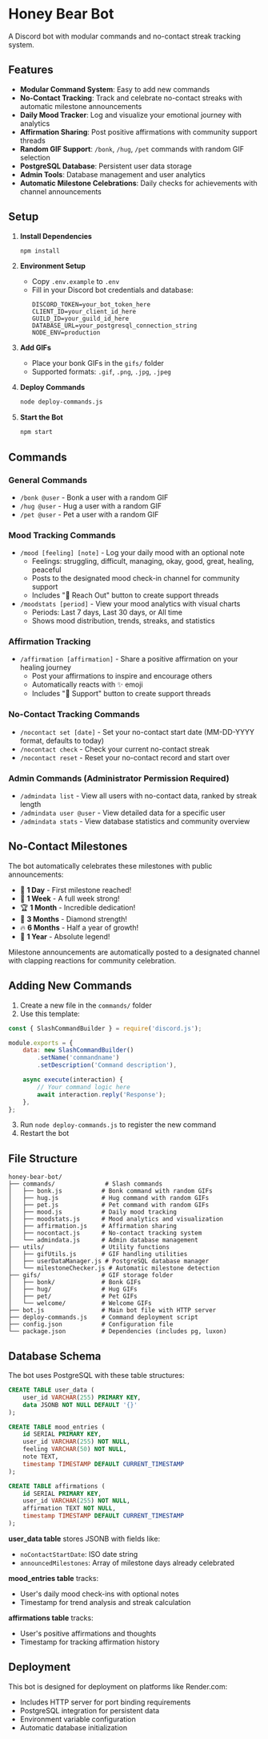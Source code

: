 # Honey Bear Bot

A Discord bot with modular commands and no-contact streak tracking system.

## Features

- **Modular Command System**: Easy to add new commands
- **No-Contact Tracking**: Track and celebrate no-contact streaks with automatic milestone announcements
- **Daily Mood Tracker**: Log and visualize your emotional journey with analytics
- **Affirmation Sharing**: Post positive affirmations with community support threads
- **Random GIF Support**: `/bonk`, `/hug`, `/pet` commands with random GIF selection
- **PostgreSQL Database**: Persistent user data storage
- **Admin Tools**: Database management and user analytics
- **Automatic Milestone Celebrations**: Daily checks for achievements with channel announcements

## Setup

1. **Install Dependencies**
   ```bash
   npm install
   ```

2. **Environment Setup**
   - Copy `.env.example` to `.env`
   - Fill in your Discord bot credentials and database:
     ```
     DISCORD_TOKEN=your_bot_token_here
     CLIENT_ID=your_client_id_here
     GUILD_ID=your_guild_id_here
     DATABASE_URL=your_postgresql_connection_string
     NODE_ENV=production
     ```

3. **Add GIFs**
   - Place your bonk GIFs in the `gifs/` folder
   - Supported formats: `.gif`, `.png`, `.jpg`, `.jpeg`

4. **Deploy Commands**
   ```bash
   node deploy-commands.js
   ```

5. **Start the Bot**
   ```bash
   npm start
   ```

## Commands

### General Commands
- `/bonk @user` - Bonk a user with a random GIF
- `/hug @user` - Hug a user with a random GIF
- `/pet @user` - Pet a user with a random GIF

### Mood Tracking Commands
- `/mood [feeling] [note]` - Log your daily mood with an optional note
  - Feelings: struggling, difficult, managing, okay, good, great, healing, peaceful
  - Posts to the designated mood check-in channel for community support
  - Includes "💬 Reach Out" button to create support threads
- `/moodstats [period]` - View your mood analytics with visual charts
  - Periods: Last 7 days, Last 30 days, or All time
  - Shows mood distribution, trends, streaks, and statistics

### Affirmation Tracking
- `/affirmation [affirmation]` - Share a positive affirmation on your healing journey
  - Post your affirmations to inspire and encourage others
  - Automatically reacts with ✨ emoji
  - Includes "💬 Support" button to create support threads

### No-Contact Tracking Commands
- `/nocontact set [date]` - Set your no-contact start date (MM-DD-YYYY format, defaults to today)
- `/nocontact check` - Check your current no-contact streak
- `/nocontact reset` - Reset your no-contact record and start over

### Admin Commands (Administrator Permission Required)
- `/admindata list` - View all users with no-contact data, ranked by streak length
- `/admindata user @user` - View detailed data for a specific user
- `/admindata stats` - View database statistics and community overview

## No-Contact Milestones

The bot automatically celebrates these milestones with public announcements:
- 🎉 **1 Day** - First milestone reached!
- 🌟 **1 Week** - A full week strong!
- 🏆 **1 Month** - Incredible dedication!
- 💎 **3 Months** - Diamond strength!
- 🔥 **6 Months** - Half a year of growth!
- 👑 **1 Year** - Absolute legend!

Milestone announcements are automatically posted to a designated channel with clapping reactions for community celebration.

## Adding New Commands

1. Create a new file in the `commands/` folder
2. Use this template:

```javascript
const { SlashCommandBuilder } = require('discord.js');

module.exports = {
    data: new SlashCommandBuilder()
        .setName('commandname')
        .setDescription('Command description'),

    async execute(interaction) {
        // Your command logic here
        await interaction.reply('Response');
    },
};
```

3. Run `node deploy-commands.js` to register the new command
4. Restart the bot

## File Structure

```
honey-bear-bot/
├── commands/              # Slash commands
│   ├── bonk.js           # Bonk command with random GIFs
│   ├── hug.js            # Hug command with random GIFs
│   ├── pet.js            # Pet command with random GIFs
│   ├── mood.js           # Daily mood tracking
│   ├── moodstats.js      # Mood analytics and visualization
│   ├── affirmation.js    # Affirmation sharing
│   ├── nocontact.js      # No-contact tracking system
│   └── admindata.js      # Admin database management
├── utils/                # Utility functions
│   ├── gifUtils.js       # GIF handling utilities
│   ├── userDataManager.js # PostgreSQL database manager
│   └── milestoneChecker.js # Automatic milestone detection
├── gifs/                 # GIF storage folder
│   ├── bonk/             # Bonk GIFs
│   ├── hug/              # Hug GIFs
│   ├── pet/              # Pet GIFs
│   └── welcome/          # Welcome GIFs
├── bot.js                # Main bot file with HTTP server
├── deploy-commands.js    # Command deployment script
├── config.json           # Configuration file
└── package.json          # Dependencies (includes pg, luxon)
```

## Database Schema

The bot uses PostgreSQL with these table structures:

```sql
CREATE TABLE user_data (
    user_id VARCHAR(255) PRIMARY KEY,
    data JSONB NOT NULL DEFAULT '{}'
);

CREATE TABLE mood_entries (
    id SERIAL PRIMARY KEY,
    user_id VARCHAR(255) NOT NULL,
    feeling VARCHAR(50) NOT NULL,
    note TEXT,
    timestamp TIMESTAMP DEFAULT CURRENT_TIMESTAMP
);

CREATE TABLE affirmations (
    id SERIAL PRIMARY KEY,
    user_id VARCHAR(255) NOT NULL,
    affirmation TEXT NOT NULL,
    timestamp TIMESTAMP DEFAULT CURRENT_TIMESTAMP
);
```

**user_data table** stores JSONB with fields like:
- `noContactStartDate`: ISO date string
- `announcedMilestones`: Array of milestone days already celebrated

**mood_entries table** tracks:
- User's daily mood check-ins with optional notes
- Timestamp for trend analysis and streak calculation

**affirmations table** tracks:
- User's positive affirmations and thoughts
- Timestamp for tracking affirmation history

## Deployment

This bot is designed for deployment on platforms like Render.com:
- Includes HTTP server for port binding requirements
- PostgreSQL integration for persistent data
- Environment variable configuration
- Automatic database initialization